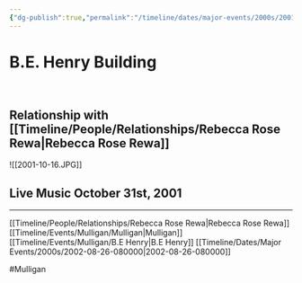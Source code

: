 ```yaml
---
{"dg-publish":true,"permalink":"/timeline/dates/major-events/2000s/2001-10-31-120000/","dgHomeLink":true,"dgPassFrontmatter":false}
---
```


# B.E. Henry Building
 
## Relationship with [[Timeline/People/Relationships/Rebecca Rose Rewa|Rebecca Rose Rewa]]


![[2001-10-16.JPG]]

## Live Music October 31st, 2001



---


[[Timeline/People/Relationships/Rebecca Rose Rewa|Rebecca Rose Rewa]]
[[Timeline/Events/Mulligan/Mulligan|Mulligan]]
[[Timeline/Events/Mulligan/B.E Henry|B.E Henry]]
[[Timeline/Dates/Major Events/2000s/2002-08-26-080000|2002-08-26-080000]]


#Mulligan 
